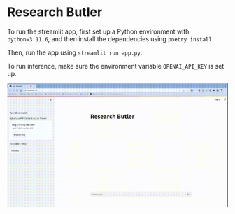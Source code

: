 # Research Butler

To run the streamlit app, first set up a Python environment with `python=3.11.6`, and then install the dependencies using `poetry install`.

Then, run the app using `streamlit run app.py`.

To run inference, make sure the environment variable `OPENAI_API_KEY` is set up.

![Usage.](./assets/showcase.gif)